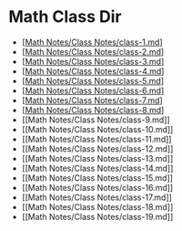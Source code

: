 # Math Class Dir
- [[Math Notes/Class Notes/class-1.md]]
- [[Math Notes/Class Notes/class-2.md]]
- [[Math Notes/Class Notes/class-3.md]]
- [[Math Notes/Class Notes/class-4.md]]
- [[Math Notes/Class Notes/class-5.md]]
- [[Math Notes/Class Notes/class-6.md]]
- [[Math Notes/Class Notes/class-7.md]]
- [[Math Notes/Class Notes/class-8.md]]
- [[Math Notes/Class Notes/class-9.md]]
- [[Math Notes/Class Notes/class-10.md]]
- [[Math Notes/Class Notes/class-11.md]]
- [[Math Notes/Class Notes/class-12.md]]
- [[Math Notes/Class Notes/class-13.md]]
- [[Math Notes/Class Notes/class-14.md]]
- [[Math Notes/Class Notes/class-15.md]]
- [[Math Notes/Class Notes/class-16.md]]
- [[Math Notes/Class Notes/class-17.md]]
- [[Math Notes/Class Notes/class-18.md]]
- [[Math Notes/Class Notes/class-19.md]]




[//begin]: # "Autogenerated link references for markdown compatibility"
[Math Notes/Class Notes/class-1.md]: class-1.md "Lesson 1"
[Math Notes/Class Notes/class-2.md]: class-2.md "Lesson 2"
[Math Notes/Class Notes/class-3.md]: class-3.md "Lesson 3"
[Math Notes/Class Notes/class-4.md]: class-4.md "Lesson 4"
[Math Notes/Class Notes/class-5.md]: class-5.md "Lesson 5"
[Math Notes/Class Notes/class-6.md]: class-6.md "Lesson 6"
[Math Notes/Class Notes/class-7.md]: class-7.md "Lesson 7"
[Math Notes/Class Notes/class-8.md]: class-8.md "Lesson 8"
[//end]: # "Autogenerated link references"
